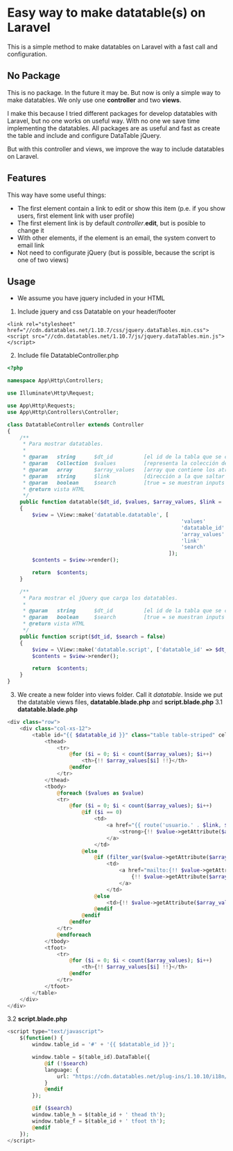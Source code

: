 # Easy way to make datatable(s) on Laravel
This is a simple method to make datatables on Laravel with a fast call and configuration.

## No Package
This is no package. In the future it may be.
But now is only a simple way to make datatables. We only use one **controller** and two **views**.

I make this because I tried different packages for develop datatables with Laravel, but no one works on useful way.
With no one we save time implementing the datatables. All packages are as useful and fast as create the table and include and configure DataTable jQuery.

But with this controller and views, we improve the way to include datatables on Laravel.

## Features
This way have some useful things:

* The first element contain a link to edit or show this item (p.e. if you show users, first element link with user profile)
* The first element link is by default *controller*.**edit**, but is posible to change it
* With other elements, if the element is an email, the system convert to email link
* Not need to configurate jQuery (but is possible, because the script is one of two views)

## Usage
* We assume you have jquery included in your HTML

1. Include jquery and css Datatable on your header/footer
```
<link rel="stylesheet" href="//cdn.datatables.net/1.10.7/css/jquery.dataTables.min.css">
<script src="//cdn.datatables.net/1.10.7/js/jquery.dataTables.min.js"></script>
```

2. Include file DatatableController.php
```php
<?php

namespace App\Http\Controllers;

use Illuminate\Http\Request;

use App\Http\Requests;
use App\Http\Controllers\Controller;

class DatatableController extends Controller
{
    /**
     * Para mostrar datatables.
     *
     * @param   string      $dt_id          [el id de la tabla que se convertira en datatable]
     * @param   Collection  $values         [representa la colección de valores que se han de incorporar a la tabla]
     * @param   array       $array_values   [array que contiene los atributos/columnas a mostrar]
     * @param   string      $link           [dirección a la que saltar en el primer parámetro, por defecto 'edit']
     * @param   boolean     $search         [true = se muestran inputs de busqueda en cada columna (pierde traducción)]
     * @return vista HTML
     */
    public function datatable($dt_id, $values, $array_values, $link = 'edit', $search = false)
    {
        $view = \View::make('datatable.datatable', [
                                                        'values'        => $values,
                                                        'datatable_id'  => $dt_id,
                                                        'array_values'  => $array_values,
                                                        'link'          => $link,
                                                        'search'        => $search
                                                    ]);
        $contents = $view->render();

        return  $contents;
    }

    /**
     * Para mostrar el jQuery que carga los datatables.
     *
     * @param   string      $dt_id          [el id de la tabla que se convertira en datatable]
     * @param   boolean     $search         [true = se muestran inputs de busqueda en cada columna (pierde traducción)]
     * @return vista HTML
     */
    public function script($dt_id, $search = false)
    {
        $view = \View::make('datatable.script', ['datatable_id' => $dt_id, 'search' => $search]);
        $contents = $view->render();

        return  $contents;
    }
}
```

3. We create a new folder into views folder. Call it *datatable*. Inside we put the datatable views files, **datatable.blade.php** and **script.blade.php**
3.1 **datatable.blade.php**
```php
<div class="row">
	<div class="col-xs-12">
		<table id="{{ $datatable_id }}" class="table table-striped" cellspacing="0">
		    <thead>
		        <tr>
			    	@for ($i = 0; $i < count($array_values); $i++)
			    		<th>{!! $array_values[$i] !!}</th>
			    	@endfor
		        </tr>
		    </thead>
		    <tbody>
			    @foreach ($values as $value)
			    <tr>
			    	@for ($i = 0; $i < count($array_values); $i++)
			    		@if ($i == 0)
			    			<td>
			    				<a href="{{ route('usuario.' . $link, $value->id) }}" class="text-success">
			    					<strong>{!! $value->getAttribute($array_values[$i]) !!}</strong>
			    				</a>
			    			</td>
			    		@else
			    			@if (filter_var($value->getAttribute($array_values[$i]), FILTER_VALIDATE_EMAIL))
			    				<td>
				    				<a href="mailto:{!! $value->getAttribute($array_values[$i]) !!}" class="text-info">
				    					{!! $value->getAttribute($array_values[$i]) !!}
				    				</a>
			    				</td>
			    			@else
			    				<td>{!! $value->getAttribute($array_values[$i]) !!}</td>
			    			@endif
			    		@endif
			    	@endfor
			    </tr>
			    @endforeach
		    </tbody>
		    <tfoot>
		        <tr>
			    	@for ($i = 0; $i < count($array_values); $i++)
			    		<th>{!! $array_values[$i] !!}</th>
			    	@endfor
		        </tr>
		    </tfoot>
		</table>
	</div>
</div>
```
3.2 **script.blade.php**
```php
<script type="text/javascript">
    $(function() {
        window.table_id = '#' + '{{ $datatable_id }}';

        window.table = $(table_id).DataTable({
        	@if (!$search)
            language: {
                url: "https://cdn.datatables.net/plug-ins/1.10.10/i18n/Spanish.json"
            }
            @endif
        });

        @if ($search)
        window.table_h = $(table_id + ' thead th');
        window.table_f = $(table_id + ' tfoot th');
        @endif
    });
</script>
```